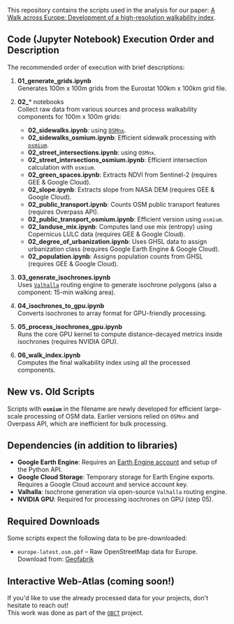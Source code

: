 
This repository contains the scripts used in the analysis for our paper: [A Walk across Europe: Development of a high-resolution walkability index](https://arxiv.org/abs/2504.17897).

## Code (Jupyter Notebook) Execution Order and Description

The recommended order of execution with brief descriptions:

1. **01_generate_grids.ipynb**  
   Generates 100m x 100m grids from the Eurostat 100km x 100km grid file.

2. **02_*** notebooks  
   Collect raw data from various sources and process walkability components for 100m x 100m grids:
   - **02_sidewalks.ipynb**: using [`OSMnx`](https://github.com/gboeing/osmnx).
   - **02_sidewalks_osmium.ipynb**: Efficient sidewalk processing with [`osmium`](https://osmcode.org/pyosmium/).
   - **02_street_intersections.ipynb**: using `OSMnx`.
   - **02_street_intersections_osmium.ipynb**: Efficient intersection calculation with `osmium`.
   - **02_green_spaces.ipynb**: Extracts NDVI from Sentinel-2 (requires GEE & Google Cloud).
   - **02_slope.ipynb**: Extracts slope from NASA DEM (requires GEE & Google Cloud).
   - **02_public_transport.ipynb**: Counts OSM public transport features (requires Overpass API).
   - **02_public_transport_osmium.ipynb**: Efficient version using `osmium`.
   - **02_landuse_mix.ipynb**: Computes land use mix (entropy) using Copernicus LULC data (requires GEE & Google Cloud).
   - **02_degree_of_urbanization.ipynb**: Uses GHSL data to assign urbanization class (requires Google Earth Engine & Google Cloud).
   - **02_population.ipynb**: Assigns population counts from GHSL (requires GEE & Google Cloud).

3. **03_generate_isochrones.ipynb**  
   Uses [`Valhalla`](https://github.com/valhalla/valhalla) routing engine to generate isochrone polygons (also a component: 15-min walking area).

4. **04_isochrones_to_gpu.ipynb**  
   Converts isochrones to array format for GPU-friendly processing.

5. **05_process_isochrones_gpu.ipynb**  
   Runs the core GPU kernel to compute distance-decayed metrics inside isochrones (requires NVIDIA GPU).

6. **06_walk_index.ipynb**  
   Computes the final walkability index using all the processed components.

## New vs. Old Scripts

Scripts with **`osmium`** in the filename are newly developed for efficient large-scale processing of OSM data. Earlier versions relied on `OSMnx` and Overpass API, which are inefficient for bulk processing.

## Dependencies (in addition to libraries)

- **Google Earth Engine**: Requires an [Earth Engine account](https://signup.earthengine.google.com/) and setup of the Python API.
- **Google Cloud Storage**: Temporary storage for Earth Engine exports. Requires a Google Cloud account and service account key.
- **Valhalla**: Isochrone generation via open-source `Valhalla` routing engine. 
- **NVIDIA GPU**: Required for processing isochrones on GPU (step 05).

## Required Downloads

Some scripts expect the following data to be pre-downloaded:

- `europe-latest.osm.pbf` – Raw OpenStreetMap data for Europe.  
  Download from: [Geofabrik](https://download.geofabrik.de/europe.html)

## Interactive Web-Atlas (coming soon!)

If you'd like to use the already processed data for your projects, don't hesitate to reach out!  
This work was done as part of the [`OBCT`](https://www.obct.nl/) project.
